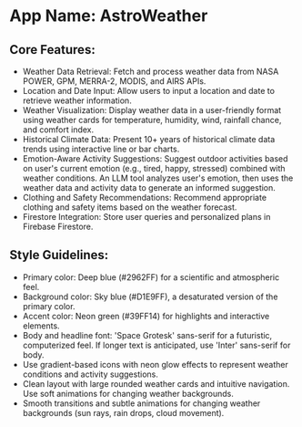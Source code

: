 # **App Name**: AstroWeather

## Core Features:

- Weather Data Retrieval: Fetch and process weather data from NASA POWER, GPM, MERRA-2, MODIS, and AIRS APIs.
- Location and Date Input: Allow users to input a location and date to retrieve weather information.
- Weather Visualization: Display weather data in a user-friendly format using weather cards for temperature, humidity, wind, rainfall chance, and comfort index.
- Historical Climate Data: Present 10+ years of historical climate data trends using interactive line or bar charts.
- Emotion-Aware Activity Suggestions: Suggest outdoor activities based on user's current emotion (e.g., tired, happy, stressed) combined with weather conditions. An LLM tool analyzes user's emotion, then uses the weather data and activity data to generate an informed suggestion.
- Clothing and Safety Recommendations: Recommend appropriate clothing and safety items based on the weather forecast.
- Firestore Integration: Store user queries and personalized plans in Firebase Firestore.

## Style Guidelines:

- Primary color: Deep blue (#2962FF) for a scientific and atmospheric feel.
- Background color: Sky blue (#D1E9FF), a desaturated version of the primary color.
- Accent color: Neon green (#39FF14) for highlights and interactive elements.
- Body and headline font: 'Space Grotesk' sans-serif for a futuristic, computerized feel. If longer text is anticipated, use 'Inter' sans-serif for body.
- Use gradient-based icons with neon glow effects to represent weather conditions and activity suggestions.
- Clean layout with large rounded weather cards and intuitive navigation. Use soft animations for changing weather backgrounds.
- Smooth transitions and subtle animations for changing weather backgrounds (sun rays, rain drops, cloud movement).